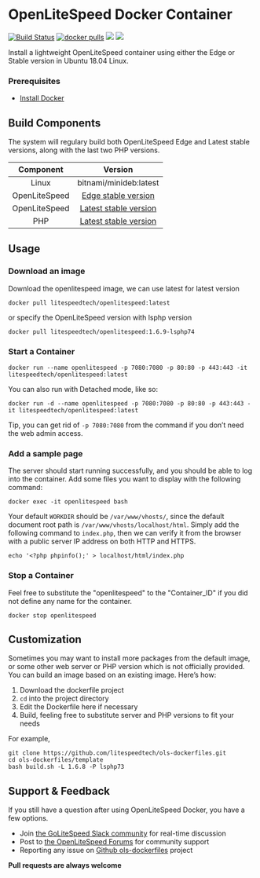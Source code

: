 # OpenLiteSpeed Docker Container
[![Build Status](https://travis-ci.com/litespeedtech/ols-docker-env.svg?branch=master)](https://hub.docker.com/r/litespeedtech/openlitespeed)
[![docker pulls](https://img.shields.io/docker/pulls/litespeedtech/openlitespeed?style=flat&color=blue)](https://hub.docker.com/r/litespeedtech/openlitespeed)
[<img src="https://img.shields.io/badge/slack-LiteSpeed-blue.svg?logo=slack">](litespeedtech.com/slack) 
[<img src="https://img.shields.io/twitter/follow/litespeedtech.svg?label=Follow&style=social">](https://twitter.com/litespeedtech)

Install a lightweight OpenLiteSpeed container using either the Edge or Stable version in Ubuntu 18.04 Linux.

### Prerequisites
*  [Install Docker](https://www.docker.com/)

## Build Components
The system will regulary build both OpenLiteSpeed Edge and Latest stable versions, along with the last two PHP versions.

|Component|Version|
| :-------------: | :-------------: |
|Linux|bitnami/minideb:latest|
|OpenLiteSpeed|[Edge stable version](https://openlitespeed.org/release-log/version-1-6-x)|
|OpenLiteSpeed|[Latest stable version](https://openlitespeed.org/release-log/version-1-5-x)|
|PHP|[Latest stable version](http://rpms.litespeedtech.com/debian/)|

## Usage
### Download an image
Download the openlitespeed image, we can use latest for latest version
```
docker pull litespeedtech/openlitespeed:latest
```
or specify the OpenLiteSpeed version with lsphp version
```
docker pull litespeedtech/openlitespeed:1.6.9-lsphp74
```
### Start a Container
```
docker run --name openlitespeed -p 7080:7080 -p 80:80 -p 443:443 -it litespeedtech/openlitespeed:latest
```
You can also run with Detached mode, like so:
```
docker run -d --name openlitespeed -p 7080:7080 -p 80:80 -p 443:443 -it litespeedtech/openlitespeed:latest
```
Tip, you can get rid of `-p 7080:7080` from the command if you don’t need the web admin access.  

### Add a sample page
The server should start running successfully, and you should be able to log into the container. Add some files you want to display with the following command:
```
docker exec -it openlitespeed bash
```
Your default `WORKDIR` should be `/var/www/vhosts/`, since the default document root path is `/var/www/vhosts/localhost/html`. Simply add the following command to `index.php`, then we can verify it from the browser with a public server IP address on both HTTP and HTTPS. 
```
echo '<?php phpinfo();' > localhost/html/index.php
```

### Stop a Container
Feel free to substitute the "openlitespeed" to the "Container_ID" if you did not define any name for the container.
```
docker stop openlitespeed
```

## Customization
Sometimes you may want to install more packages from the default image, or some other web server or PHP version which is not officially provided. You can build an image based on an existing image. Here’s how:
  1. Download the dockerfile project 
  2. `cd` into the project directory
  3. Edit the Dockerfile here if necessary
  4. Build, feeling free to substitute server and PHP versions to fit your needs 

For example,
```
git clone https://github.com/litespeedtech/ols-dockerfiles.git
cd ols-dockerfiles/template
bash build.sh -L 1.6.8 -P lsphp73
```

## Support & Feedback
If you still have a question after using OpenLiteSpeed Docker, you have a few options.
* Join [the GoLiteSpeed Slack community](litespeedtech.com/slack) for real-time discussion
* Post to [the OpenLiteSpeed Forums](https://forum.openlitespeed.org/) for community support
* Reporting any issue on [Github ols-dockerfiles](https://github.com/litespeedtech/ols-dockerfiles/issues) project

**Pull requests are always welcome** 